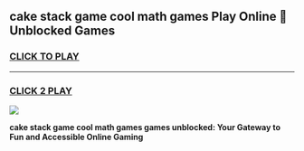 
## cake stack game cool math games Play Online 👋 Unblocked Games
<h3>
<a href="https://news.freeplayer.one?title=cake_stack_game_cool_math_games&ref=17CMG">CLICK TO PLAY</a></h3>
<hr>

<h3>
<a href="https://news.freeplayer.one?title=cake_stack_game_cool_math_games&ref=17CMG">CLICK 2 PLAY</a>
  
</h3>

<a href="https://news.freeplayer.one?title=cake_stack_game_cool_math_games&ref=17CMG/"><img src="https://clearcache.store/games.png"></a>


**cake stack game cool math games games unblocked: Your Gateway to Fun and Accessible Online Gaming**
